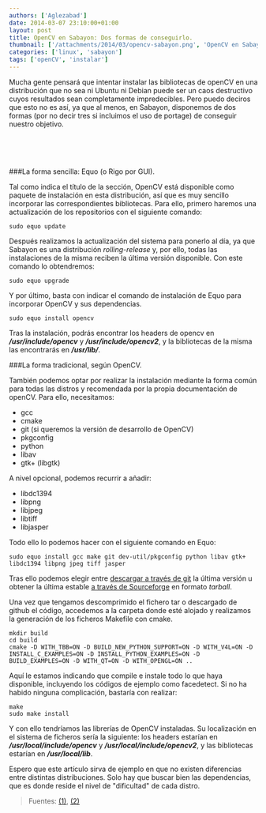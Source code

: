 ```yaml
---
authors: ['Aglezabad']
date: 2014-03-07 23:10:00+01:00
layout: post
title: OpenCV en Sabayon: Dos formas de conseguirlo.
thumbnail: ['/attachments/2014/03/opencv-sabayon.png', 'OpenCV en Sabayon']
categories: ['linux', 'sabayon']
tags: ['openCV', 'instalar']
---
```


Mucha gente pensará que intentar instalar las bibliotecas de openCV en una distribución que no sea ni Ubuntu ni Debian puede ser un caos destructivo cuyos resultados sean completamente impredecibles. Pero puedo deciros que esto no es así, ya que al menos, en Sabayon, disponemos de dos formas (por no decir tres si incluimos el uso de portage) de conseguir nuestro objetivo.

<br/>
<br/>
<br/>

###La forma sencilla: Equo (o Rigo por GUI).

Tal como indica el título de la sección, OpenCV está disponible como paquete de instalación en esta distribución, así que es muy sencillo incorporar las correspondientes bibliotecas. Para ello, primero haremos una actualización de los repositorios con el siguiente comando:

    sudo equo update

Después realizamos la actualización del sistema para ponerlo al día, ya que Sabayon es una distribución *rolling-release* y, por ello, todas las instalaciones de la misma reciben la última versión disponible. Con este comando lo obtendremos:

    sudo equo upgrade

Y por último, basta con indicar el comando de instalación de Equo para incorporar OpenCV y sus dependencias.

    sudo equo install opencv

Tras la instalación, podrás encontrar los headers de opencv en ***/usr/include/opencv*** y ***/usr/include/opencv2***, y la bibliotecas de la misma las encontrarás en ***/usr/lib/***.

###La forma tradicional, según OpenCV.

También podemos optar por realizar la instalación mediante la forma común para todas las distros y recomendada por la propia documentación de openCV. Para ello, necesitamos:

* gcc
* cmake
* git (si queremos la versión de desarrollo de OpenCV)
* pkgconfig
* python
* libav
* gtk+ (libgtk)

A nivel opcional, podemos recurrir a añadir:

* libdc1394
* libpng
* libjpeg
* libtiff
* libjasper

Todo ello lo podemos hacer con el siguiente comando en Equo:

    sudo equo install gcc make git dev-util/pkgconfig python libav gtk+ libdc1394 libpng jpeg tiff jasper

Tras ello podemos elegir entre [descargar a través de git](https://github.com/Itseez/opencv.git) la última versión u obtener la última estable [a través de Sourceforge](http://sourceforge.net/projects/opencvlibrary) en formato *tarball*.

Una vez que tengamos descomprimido el fichero tar o descargado de github el código, accedemos a la carpeta donde esté alojado y realizamos la generación de los ficheros Makefile con cmake.

    mkdir build
    cd build
    cmake -D WITH_TBB=ON -D BUILD_NEW_PYTHON_SUPPORT=ON -D WITH_V4L=ON -D INSTALL_C_EXAMPLES=ON -D INSTALL_PYTHON_EXAMPLES=ON -D BUILD_EXAMPLES=ON -D WITH_QT=ON -D WITH_OPENGL=ON ..

Aquí le estamos indicando que compile e instale todo lo que haya disponible, incluyendo los códigos de ejemplo como facedetect. Si no ha habido ninguna complicación, bastaría con realizar:

    make
    sudo make install

Y con ello tendríamos las librerías de OpenCV instaladas. Su localización en el sistema de ficheros sería la siguiente: los headers estarían en ***/usr/local/include/opencv*** y ***/usr/local/include/opencv2***, y las bibliotecas estarían en ***/usr/local/lib***.

Espero que este artículo sirva de ejemplo en que no existen diferencias entre distintas distribuciones. Solo hay que buscar bien las dependencias, que es donde reside el nivel de "dificultad" de cada distro.

>Fuentes: [(1)](http://www.ubuntu-mobile.net/instalar-opencv-en-ubuntu/), [(2)](http://docs.opencv.org/doc/tutorials/introduction/linux_install/linux_install.html)
